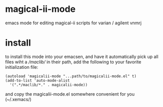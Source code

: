 magical-ii-mode
===============

emacs mode for editing magical-ii scripts for varian / agilent vnmrj

install
=======
to install this mode into your emacsen, and have it automatically
pick up all files wiht a */maclib/* in their path, add the following to
your favorite initialization file:

    (autoload 'magicalii-mode "...path/to/magicalii-mode.el" t)
    (add-to-list 'auto-mode-alist 
      '(".*/maclib/*." . magicalii-mode))

and copy the magicalii-mode.el somewhere convenient for you (~/.xemacs/)
